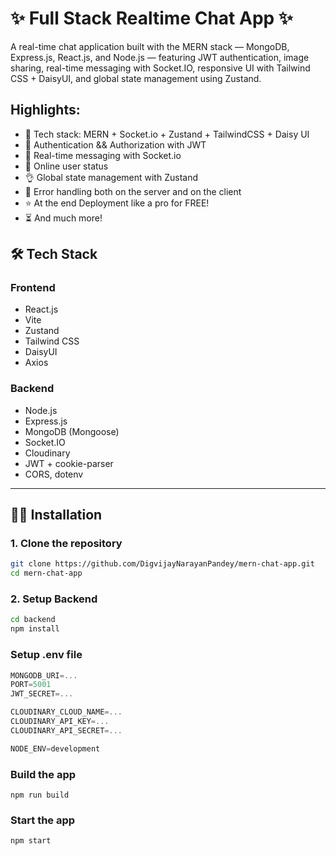 # ✨ Full Stack Realtime Chat App ✨

A real-time chat application built with the MERN stack — MongoDB, Express.js, React.js, and Node.js — featuring JWT authentication, image sharing, real-time messaging with Socket.IO, responsive UI with Tailwind CSS + DaisyUI, and global state management using Zustand.

## Highlights:

- 🌟 Tech stack: MERN + Socket.io + Zustand + TailwindCSS + Daisy UI
- 🎃 Authentication && Authorization with JWT
- 👾 Real-time messaging with Socket.io
- 🚀 Online user status
- 👌 Global state management with Zustand
- 🐞 Error handling both on the server and on the client
- ⭐ At the end Deployment like a pro for FREE!
- ⏳ And much more!

## 🛠️ Tech Stack

### Frontend
- React.js
- Vite
- Zustand
- Tailwind CSS
- DaisyUI
- Axios

### Backend
- Node.js
- Express.js
- MongoDB (Mongoose)
- Socket.IO
- Cloudinary
- JWT + cookie-parser
- CORS, dotenv

---


## 🧑‍💻 Installation

### 1. Clone the repository

```bash
git clone https://github.com/DigvijayNarayanPandey/mern-chat-app.git
cd mern-chat-app
```

### 2. Setup Backend
```bash
cd backend
npm install
```

### Setup .env file

```js
MONGODB_URI=...
PORT=5001
JWT_SECRET=...

CLOUDINARY_CLOUD_NAME=...
CLOUDINARY_API_KEY=...
CLOUDINARY_API_SECRET=...

NODE_ENV=development
```

### Build the app

```shell
npm run build
```

### Start the app

```shell
npm start
```
